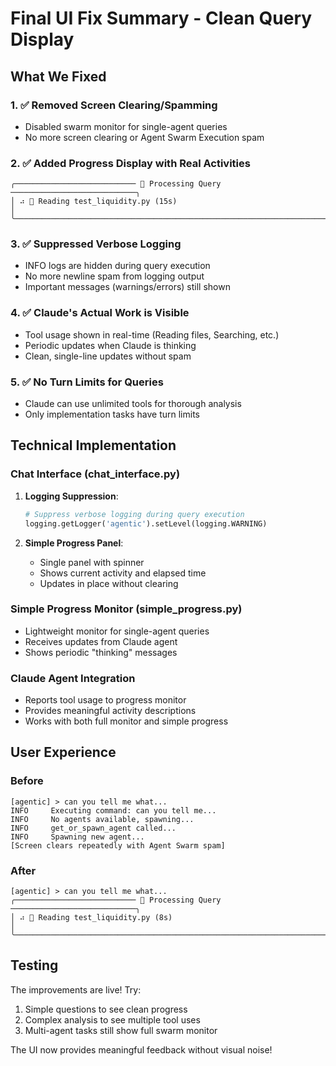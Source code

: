# Final UI Fix Summary - Clean Query Display

## What We Fixed

### 1. ✅ Removed Screen Clearing/Spamming
- Disabled swarm monitor for single-agent queries
- No more screen clearing or Agent Swarm Execution spam

### 2. ✅ Added Progress Display with Real Activities
```
╭─────────────────────────── 🤔 Processing Query ────────────────────────────╮
│ ⠴ 📖 Reading test_liquidity.py (15s)                                       │
╰────────────────────────────────────────────────────────────────────────────╯
```

### 3. ✅ Suppressed Verbose Logging
- INFO logs are hidden during query execution
- No more newline spam from logging output
- Important messages (warnings/errors) still shown

### 4. ✅ Claude's Actual Work is Visible
- Tool usage shown in real-time (Reading files, Searching, etc.)
- Periodic updates when Claude is thinking
- Clean, single-line updates without spam

### 5. ✅ No Turn Limits for Queries
- Claude can use unlimited tools for thorough analysis
- Only implementation tasks have turn limits

## Technical Implementation

### Chat Interface (chat_interface.py)
1. **Logging Suppression**:
   ```python
   # Suppress verbose logging during query execution
   logging.getLogger('agentic').setLevel(logging.WARNING)
   ```

2. **Simple Progress Panel**:
   - Single panel with spinner
   - Shows current activity and elapsed time
   - Updates in place without clearing

### Simple Progress Monitor (simple_progress.py)
- Lightweight monitor for single-agent queries
- Receives updates from Claude agent
- Shows periodic "thinking" messages

### Claude Agent Integration
- Reports tool usage to progress monitor
- Provides meaningful activity descriptions
- Works with both full monitor and simple progress

## User Experience

### Before
```
[agentic] > can you tell me what...
INFO     Executing command: can you tell me...
INFO     No agents available, spawning...
INFO     get_or_spawn_agent called...
INFO     Spawning new agent...
[Screen clears repeatedly with Agent Swarm spam]
```

### After
```
[agentic] > can you tell me what...
╭─────────────────────────── 🤔 Processing Query ────────────────────────────╮
│ ⠴ 📖 Reading test_liquidity.py (8s)                                        │
╰────────────────────────────────────────────────────────────────────────────╯
```

## Testing
The improvements are live! Try:
1. Simple questions to see clean progress
2. Complex analysis to see multiple tool uses
3. Multi-agent tasks still show full swarm monitor

The UI now provides meaningful feedback without visual noise!
